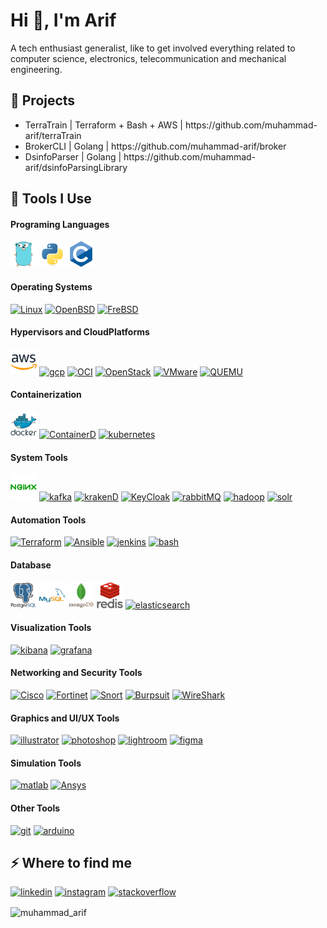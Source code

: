 <h1>Hi 👋, I'm Arif</h1>
<p>A tech enthusiast generalist, like to get involved everything related to computer science, electronics, telecommunication and mechanical engineering.</p>

<h2>🚀 Projects </h2>
 <ul>
  <li>TerraTrain | Terraform + Bash + AWS | https://github.com/muhammad-arif/terraTrain </li>
  <li>BrokerCLI | Golang | https://github.com/muhammad-arif/broker </li>
  <li>DsinfoParser | Golang | https://github.com/muhammad-arif/dsinfoParsingLibrary </li>
</ul> 

<h2>🚀 Tools I Use</h2>
<h4> Programing Languages </h4>
<a target="_blank" href="https://raw.githubusercontent.com/devicons/devicon/master/icons/go/go-original.svg" style="display: inline-block;"><img src="https://raw.githubusercontent.com/devicons/devicon/master/icons/go/go-original.svg" alt="go" width="42" height="42" /></a>
<a target="_blank" href="https://raw.githubusercontent.com/devicons/devicon/master/icons/python/python-original.svg" style="display: inline-block;"><img src="https://raw.githubusercontent.com/devicons/devicon/master/icons/python/python-original.svg" alt="python" width="42" height="42" /></a></li>
<a target="_blank" href="https://raw.githubusercontent.com/devicons/devicon/master/icons/c/c-original.svg" style="display: inline-block;"><img src="https://raw.githubusercontent.com/devicons/devicon/master/icons/c/c-original.svg" alt="c" width="42" height="42" /></a>

<h4> Operating Systems</h4>

<a target="_blank" href="https://upload.wikimedia.org/wikipedia/commons/thumb/3/35/Tux.svg/1727px-Tux.svg.png" style="display: inline-block;"><img src="https://upload.wikimedia.org/wikipedia/commons/thumb/3/35/Tux.svg/1727px-Tux.svg.png" alt="Linux" width="42" height="42" /></a>
<a target="_blank" href="https://upload.wikimedia.org/wikipedia/en/thumb/8/83/OpenBSD_Logo_-_Cartoon_Puffy_with_textual_logo_below.svg/800px-OpenBSD_Logo_-_Cartoon_Puffy_with_textual_logo_below.svg.png" style="display: inline-block;"><img src="https://upload.wikimedia.org/wikipedia/en/thumb/8/83/OpenBSD_Logo_-_Cartoon_Puffy_with_textual_logo_below.svg/800px-OpenBSD_Logo_-_Cartoon_Puffy_with_textual_logo_below.svg.png" alt="OpenBSD" width="42" height="42" /></a>
<a target="_blank" href="https://upload.wikimedia.org/wikipedia/commons/c/c5/FreeBSD_minimalist_logo.png" style="display: inline-block;"><img src="https://upload.wikimedia.org/wikipedia/commons/c/c5/FreeBSD_minimalist_logo.png" alt="FreBSD" width="42" height="42" /></a>


<h4> Hypervisors and CloudPlatforms </h4>
<a target="_blank" href="https://raw.githubusercontent.com/devicons/devicon/master/icons/amazonwebservices/amazonwebservices-original-wordmark.svg" style="display: inline-block;"><img src="https://raw.githubusercontent.com/devicons/devicon/master/icons/amazonwebservices/amazonwebservices-original-wordmark.svg" alt="aws" width="42" height="42" /></a>
<a target="_blank" href="https://www.vectorlogo.zone/logos/google_cloud/google_cloud-icon.svg" style="display: inline-block;"><img src="https://www.vectorlogo.zone/logos/google_cloud/google_cloud-icon.svg" alt="gcp" width="42" height="42" /></a>
<a target="_blank" href="https://encrypted-tbn0.gstatic.com/images?q=tbn:ANd9GcSvr1VGc0PYf-A5A1PL2MUO9esNb0wvb01LEg&s" style="display: inline-block;"><img src="https://encrypted-tbn0.gstatic.com/images?q=tbn:ANd9GcSvr1VGc0PYf-A5A1PL2MUO9esNb0wvb01LEg&s" alt="OCI" width="42" height="42" /></a>
<a target="_blank" href="https://download.logo.wine/logo/OpenStack/OpenStack-Logo.wine.png" style="display: inline-block;"><img src="https://download.logo.wine/logo/OpenStack/OpenStack-Logo.wine.png" alt="OpenStack" width="42" height="42" /></a>
<a target="_blank" href="https://seeklogo.com/images/V/vmware-by-broadcom-logo-00A8E9A096-seeklogo.com.png" style="display: inline-block;"><img src="https://seeklogo.com/images/V/vmware-by-broadcom-logo-00A8E9A096-seeklogo.com.png" alt="VMware" width="42" height="42" /></a>
<a target="_blank" href="https://download.logo.wine/logo/QEMU/QEMU-Logo.wine.png" style="display: inline-block;"><img src="https://download.logo.wine/logo/QEMU/QEMU-Logo.wine.png" alt="QUEMU" width="42" height="42" /></a>

<h4> Containerization </h4>
<a target="_blank" href="https://raw.githubusercontent.com/devicons/devicon/master/icons/docker/docker-original-wordmark.svg" style="display: inline-block;"><img src="https://raw.githubusercontent.com/devicons/devicon/master/icons/docker/docker-original-wordmark.svg" alt="docker" width="42" height="42" /></a>
<a target="_blank" href="https://seeklogo.com/images/C/containerd-logo-2E0A17DDA9-seeklogo.com.png" style="display: inline-block;"><img src="https://seeklogo.com/images/C/containerd-logo-2E0A17DDA9-seeklogo.com.png" alt="ContainerD" width="42" height="42" /></a>
<a target="_blank" href="https://www.vectorlogo.zone/logos/kubernetes/kubernetes-icon.svg" style="display: inline-block;"><img src="https://www.vectorlogo.zone/logos/kubernetes/kubernetes-icon.svg" alt="kubernetes" width="42" height="42" /></a>

 
<h4> System Tools </h4>
<a target="_blank" href="https://raw.githubusercontent.com/devicons/devicon/master/icons/nginx/nginx-original.svg" style="display: inline-block;"><img src="https://raw.githubusercontent.com/devicons/devicon/master/icons/nginx/nginx-original.svg" alt="nginx" width="42" height="42" /></a>
<a target="_blank" href="https://www.vectorlogo.zone/logos/apache_kafka/apache_kafka-icon.svg" style="display: inline-block;"><img src="https://www.vectorlogo.zone/logos/apache_kafka/apache_kafka-icon.svg" alt="kafka" width="42" height="42" /></a>
<a target="_blank" href="https://cdn-images-1.medium.com/max/1200/1*uhY_mVhz9ZlCkt6pK6I01g.png" style="display: inline-block;"><img src="https://cdn-images-1.medium.com/max/1200/1*uhY_mVhz9ZlCkt6pK6I01g.png" alt="krakenD" width="42" height="42" /></a>
<a target="_blank" href="https://upload.wikimedia.org/wikipedia/commons/2/29/Keycloak_Logo.png" style="display: inline-block;"><img src="https://upload.wikimedia.org/wikipedia/commons/2/29/Keycloak_Logo.png" alt="KeyCloak" width="42" height="42" /></a>
<a target="_blank" href="https://www.vectorlogo.zone/logos/rabbitmq/rabbitmq-icon.svg" style="display: inline-block;"><img src="https://www.vectorlogo.zone/logos/rabbitmq/rabbitmq-icon.svg" alt="rabbitMQ" width="42" height="42" /></a>
<a target="_blank" href="https://www.vectorlogo.zone/logos/apache_hadoop/apache_hadoop-icon.svg" style="display: inline-block;"><img src="https://www.vectorlogo.zone/logos/apache_hadoop/apache_hadoop-icon.svg" alt="hadoop" width="42" height="42" /></a>
<a target="_blank" href="https://www.vectorlogo.zone/logos/apache_solr/apache_solr-icon.svg" style="display: inline-block;"><img src="https://www.vectorlogo.zone/logos/apache_solr/apache_solr-icon.svg" alt="solr" width="42" height="42" /></a>

<h4> Automation Tools </h4>
<a target="_blank" href="https://sue.eu/wp-content/uploads/sites/6/2022/06/terraform-hashicorp-logo-920x920-sue-v0.png" style="display: inline-block;"><img src="https://sue.eu/wp-content/uploads/sites/6/2022/06/terraform-hashicorp-logo-920x920-sue-v0.png" alt="Terraform" width="42" height="42" /></a>
<a target="_blank" href="https://upload.wikimedia.org/wikipedia/commons/0/05/Ansible_Logo.png" style="display: inline-block;"><img src="https://upload.wikimedia.org/wikipedia/commons/0/05/Ansible_Logo.png" alt="Ansible" width="42" height="42" /></a>
<a target="_blank" href="https://www.vectorlogo.zone/logos/jenkins/jenkins-icon.svg" style="display: inline-block;"><img src="https://www.vectorlogo.zone/logos/jenkins/jenkins-icon.svg" alt="jenkins" width="42" height="42" /></a>
<a target="_blank" href="https://www.vectorlogo.zone/logos/gnu_bash/gnu_bash-icon.svg" style="display: inline-block;"><img src="https://www.vectorlogo.zone/logos/gnu_bash/gnu_bash-icon.svg" alt="bash" width="42" height="42" /></a>


<h4> Database </h4>
<a target="_blank" href="https://raw.githubusercontent.com/devicons/devicon/master/icons/postgresql/postgresql-original-wordmark.svg" style="display: inline-block;"><img src="https://raw.githubusercontent.com/devicons/devicon/master/icons/postgresql/postgresql-original-wordmark.svg" alt="postgresql" width="42" height="42" /></a>
<a target="_blank" href="https://raw.githubusercontent.com/devicons/devicon/master/icons/mysql/mysql-original-wordmark.svg" style="display: inline-block;"><img src="https://raw.githubusercontent.com/devicons/devicon/master/icons/mysql/mysql-original-wordmark.svg" alt="mysql" width="42" height="42" /></a>
<a target="_blank" href="https://raw.githubusercontent.com/devicons/devicon/master/icons/mongodb/mongodb-original-wordmark.svg" style="display: inline-block;"><img src="https://raw.githubusercontent.com/devicons/devicon/master/icons/mongodb/mongodb-original-wordmark.svg" alt="mongodb" width="42" height="42" /></a>
<a target="_blank" href="https://raw.githubusercontent.com/devicons/devicon/master/icons/redis/redis-original-wordmark.svg" style="display: inline-block;"><img src="https://raw.githubusercontent.com/devicons/devicon/master/icons/redis/redis-original-wordmark.svg" alt="redis" width="42" height="42" /></a>
<a target="_blank" href="https://www.vectorlogo.zone/logos/elastic/elastic-icon.svg" style="display: inline-block;"><img src="https://www.vectorlogo.zone/logos/elastic/elastic-icon.svg" alt="elasticsearch" width="42" height="42" /></a>

<h4> Visualization Tools </h4>
<a target="_blank" href="https://www.vectorlogo.zone/logos/elasticco_kibana/elasticco_kibana-icon.svg" style="display: inline-block;"><img src="https://www.vectorlogo.zone/logos/elasticco_kibana/elasticco_kibana-icon.svg" alt="kibana" width="42" height="42" /></a>
<a target="_blank" href="https://www.vectorlogo.zone/logos/grafana/grafana-icon.svg" style="display: inline-block;"><img src="https://www.vectorlogo.zone/logos/grafana/grafana-icon.svg" alt="grafana" width="42" height="42" /></a>

<h4> Networking and Security Tools </h4>
<a target="_blank" href="https://upload.wikimedia.org/wikipedia/commons/c/cf/Cisco_logo-1000px.png" style="display: inline-block;"><img src="https://upload.wikimedia.org/wikipedia/commons/c/cf/Cisco_logo-1000px.png" alt="Cisco" width="42" height="42" /></a>
<a target="_blank" href="https://download.logo.wine/logo/Fortinet/Fortinet-Logo.wine.png" style="display: inline-block;"><img src="https://download.logo.wine/logo/Fortinet/Fortinet-Logo.wine.png" alt="Fortinet" width="42" height="42" /></a>
<a target="_blank" href="https://e7.pngegg.com/pngimages/64/858/png-clipart-snort-illustration-snort-logo-icons-logos-emojis-tech-companies.png" style="display: inline-block;"><img src="https://e7.pngegg.com/pngimages/64/858/png-clipart-snort-illustration-snort-logo-icons-logos-emojis-tech-companies.png" alt="Snort" width="42" height="42" /></a>
<a target="_blank" href="https://w7.pngwing.com/pngs/286/446/png-transparent-burp-suite-macos-bigsur-icon-thumbnail.png" style="display: inline-block;"><img src="https://w7.pngwing.com/pngs/286/446/png-transparent-burp-suite-macos-bigsur-icon-thumbnail.png" alt="Burpsuit" width="42" height="42" /></a>
<a target="_blank" href="https://w7.pngwing.com/pngs/708/366/png-transparent-wireshark-packet-analyzer-computer-software-protocol-analyzer-leopard-shark.png" style="display: inline-block;"><img src="https://w7.pngwing.com/pngs/708/366/png-transparent-wireshark-packet-analyzer-computer-software-protocol-analyzer-leopard-shark.png" alt="WireShark" width="42" height="42" /></a>


<h4> Graphics and UI/UX Tools </h4>
<a target="_blank" href="https://www.vectorlogo.zone/logos/adobe_illustrator/adobe_illustrator-icon.svg" style="display: inline-block;"><img src="https://www.vectorlogo.zone/logos/adobe_illustrator/adobe_illustrator-icon.svg" alt="illustrator" width="42" height="42" /></a>
<a target="_blank" href="https://w7.pngwing.com/pngs/301/722/png-transparent-adobe-logo-logos-photoshop-logos-and-brands-icon.png" style="display: inline-block;"><img src="https://w7.pngwing.com/pngs/301/722/png-transparent-adobe-logo-logos-photoshop-logos-and-brands-icon.png" alt="photoshop" width="42" height="42" /></a>
<a target="_blank" href="https://image.similarpng.com/very-thumbnail/2020/06/Logo-adobe-lightroom-icon-PNG.png" style="display: inline-block;"><img src="https://image.similarpng.com/very-thumbnail/2020/06/Logo-adobe-lightroom-icon-PNG.png" alt="lightroom" width="42" height="42" /></a>
<a target="_blank" href="https://www.vectorlogo.zone/logos/figma/figma-icon.svg" style="display: inline-block;"><img src="https://www.vectorlogo.zone/logos/figma/figma-icon.svg" alt="figma" width="42" height="42" /></a>

<h4> Simulation Tools </h4>
<a target="_blank" href="https://upload.wikimedia.org/wikipedia/commons/2/21/Matlab_Logo.png" style="display: inline-block;"><img src="https://upload.wikimedia.org/wikipedia/commons/2/21/Matlab_Logo.png" alt="matlab" width="42" height="42" /></a>
<a target="_blank" href="https://i.pinimg.com/originals/46/5e/5d/465e5d048a79be32a14c74d602c57692.png" style="display: inline-block;"><img src="https://i.pinimg.com/originals/46/5e/5d/465e5d048a79be32a14c74d602c57692.png" alt="Ansys" width="42" height="42" /></a>

<h4> Other Tools </h4>
<a target="_blank" href="https://www.vectorlogo.zone/logos/git-scm/git-scm-icon.svg" style="display: inline-block;"><img src="https://www.vectorlogo.zone/logos/git-scm/git-scm-icon.svg" alt="git" width="42" height="42" /></a>
<a target="_blank" href="https://cdn.worldvectorlogo.com/logos/arduino-1.svg" style="display: inline-block;"><img src="https://cdn.worldvectorlogo.com/logos/arduino-1.svg" alt="arduino" width="42" height="42" /></a></p>


<h2>⚡️ Where to find me</h2>
<p><a target="_blank" href="https://www.linkedin.com/in/0xdeadc0de" style="display: inline-block;"><img src="https://img.shields.io/badge/linkedin-logo?style=for-the-badge&logo=linkedin&logoColor=white&color=%230a77b6" alt="linkedin" /></a>
<a target="_blank" href="https://www.instagram.com/_arif_islam" style="display: inline-block;"><img src="https://img.shields.io/badge/instagram-logo?style=for-the-badge&logo=instagram&logoColor=white&color=%23F35369" alt="instagram" /></a>
<a target="_blank" href="https://stackoverflow.com/users/3044328" style="display: inline-block;"><img src="https://img.shields.io/badge/stackoverflow-logo?style=for-the-badge&logo=stackoverflow&logoColor=white&color=%23cc0000" alt="stackoverflow" /></a></p>
<p><img align="center" src="https://github-readme-streak-stats.herokuapp.com/?user=muhammad-arif&" alt="muhammad_arif" /></p>
